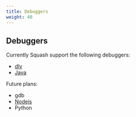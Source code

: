 ```yaml
---
title: Debuggers
weight: 40
---
```


## Debuggers

Currently Squash support the following debuggers:

* [dlv](https://github.com/derekparker/delve)
* [Java](http://docs.oracle.com/javase/7/docs/technotes/guides/jpda/jdwp-spec.html)

Future plans:

* gdb
* [Nodejs](https://nodejs.org/api/debugger.html)
* Python
